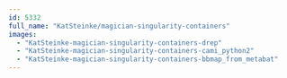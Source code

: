 ```yaml
---
id: 5332
full_name: "KatSteinke/magician-singularity-containers"
images: 
  - "KatSteinke-magician-singularity-containers-drep"
  - "KatSteinke-magician-singularity-containers-cami_python2"
  - "KatSteinke-magician-singularity-containers-bbmap_from_metabat"
---
```

